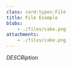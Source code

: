 ```yaml
---
class: card:types:File
title: File Example
blobs:
    - ./files/cake.png
attachments:
    - ./files/cake.png
---
```


*DESCRiption*